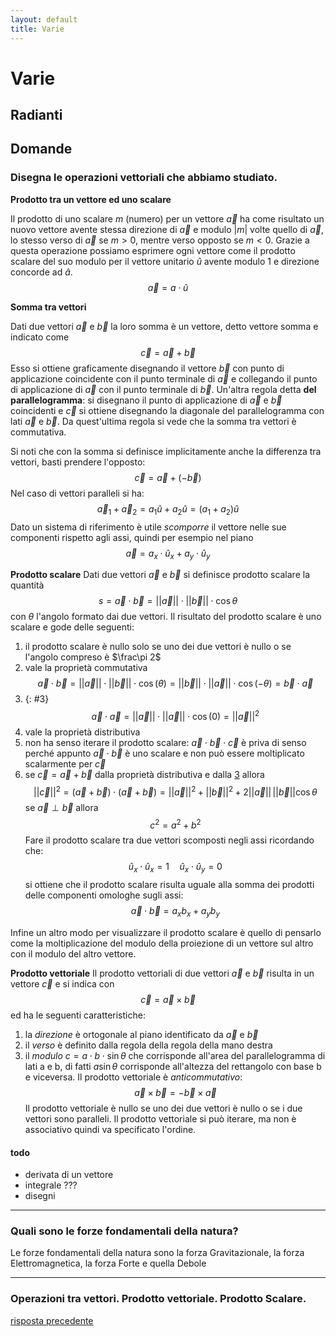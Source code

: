 ```yaml
---
layout: default
title: Varie
---
```


# Varie
## Radianti
## Domande
### Disegna le operazioni vettoriali che abbiamo studiato.

__Prodotto tra un vettore ed uno scalare__

Il prodotto di uno scalare $m$ (numero) per un vettore $\vec a$ ha come risultato un nuovo vettore avente stessa direzione di $\vec a$ e modulo $|m|$ volte quello di $\vec a$, lo stesso verso di $\vec a$ se $m > 0$, mentre verso opposto se $m<0$. 
Grazie a questa operazione possiamo esprimere ogni vettore come il prodotto scalare del suo modulo per il vettore unitario $\hat u$ avente modulo 1 e direzione concorde ad $\hat a$. $$\vec a = a\cdot \hat u$$

__Somma tra vettori__

Dati due vettori $\vec a$ e $\vec b$ la loro somma è un vettore, detto vettore somma e indicato come $$\vec c = \vec a + \vec b$$
Esso si ottiene graficamente disegnando il vettore $\vec b$ con punto di applicazione coincidente con il punto terminale di $\vec a$ e collegando il punto di applicazione di $\vec a$ con il punto terminale di $\vec b$. 
Un'altra regola detta __del parallelogramma__: si disegnano il punto di applicazione di $\vec a$ e $\vec b$ coincidenti e $\vec c$ si ottiene disegnando la diagonale del parallelogramma con lati $\vec a$ e $\vec b$. Da quest'ultima regola si vede che la somma tra vettori è commutativa.

Si noti che con la somma si definisce implicitamente anche la differenza tra vettori, basti prendere l'opposto: $$\vec c = \vec a + (-\vec b)$$
Nel caso di vettori paralleli si ha: $$\vec a_1 + \vec a_2 = a_1 \hat u + a_2 \hat u = (a_1 + a_2) \hat u$$
Dato un sistema di riferimento è utile _scomporre_ il vettore nelle sue componenti rispetto agli assi, quindi per esempio nel piano $$\vec a = a_x\cdot \hat u_x + a_y\cdot \hat u_y $$

__Prodotto scalare__
Dati due vettori $\vec a$ e $\vec b$ si definisce prodotto scalare la quantità $$s = \vec a \cdot \vec b = ||\vec a||\cdot ||\vec b|| \cdot \cos \theta$$
con $\theta$ l'angolo formato dai due vettori. Il risultato del prodotto scalare è uno scalare e gode delle seguenti:
1. il prodotto scalare è nullo solo se uno dei due vettori è nullo o se l'angolo compreso è $\frac\pi 2$ 
2. vale la proprietà commutativa 
$$\vec a \cdot \vec b = ||\vec a || \cdot || \vec b|| \cdot \cos (\theta) = ||\vec b || \cdot || \vec a|| \cdot \cos (-\theta) = \vec b \cdot \vec a$$
3. {: #3}
$$
\vec a\cdot \vec a = || \vec a||\cdot || \vec a||\cdot \cos(0) =  || \vec a||^2
$$
4. vale la proprietà distributiva
5. non ha senso iterare il prodotto scalare: $\vec a \cdot \vec b \cdot \vec c$ è priva di senso perché appunto $\vec a \cdot \vec b$ è uno scalare e non può essere moltiplicato scalarmente per $\vec c$
6. se $\vec c = \vec a + \vec b$ dalla proprietà distributiva e dalla [3](#3) allora $$||\vec c||^2 = (\vec a + \vec b)\cdot(\vec a + \vec b) = ||\vec a ||^2 + ||\vec b ||^2 + 2||\vec a||\, ||\vec b|| \cos \theta$$ se $\vec a \perp \vec b$ allora $$c^2 = a^2 + b^2$$
Fare il prodotto scalare tra due vettori scomposti negli assi ricordando che: $$\hat u_x \cdot \hat u_x = 1\quad \hat u_x \cdot \hat u_y = 0$$ si ottiene che il prodotto scalare risulta uguale alla somma dei prodotti delle componenti omologhe sugli assi: $$\vec a \cdot \vec b = a_x b_x + a_y b_y$$

Infine un altro modo per visualizzare il prodotto scalare è quello di pensarlo come la moltiplicazione del modulo della proiezione di un vettore sul altro con il modulo del altro vettore.

__Prodotto vettoriale__
Il prodotto vettoriali di due vettori $\vec a$ e $\vec b$ risulta in un vettore $\vec c$ e si indica con $$\vec c = \vec a \times \vec b$$ ed ha le seguenti caratteristiche:
1. la _direzione_ è ortogonale al piano identificato da $\vec a$ e $\vec b$ 
2. il _verso_ è definito dalla regola della regola della mano destra 
3. il _modulo_ $c = a \cdot b \cdot \sin \theta$ che corrisponde all'area del parallelogramma di lati a e b, di fatti $a\sin \theta$ corrisponde all'altezza del rettangolo con base b e viceversa.
Il prodotto vettoriale è _anticommutativo_: $$\vec a \times \vec b = - \vec b \times \vec a $$
Il prodotto vettoriale è nullo se uno dei due vettori è nullo o se i due vettori sono paralleli.
Il prodotto vettoriale si può iterare, ma non è associativo quindi va specificato l'ordine.

#### todo
- derivata di un vettore
- integrale ???
- disegni
 

---

 ### Quali sono le forze fondamentali della natura?
 Le forze fondamentali della natura sono la forza Gravitazionale, la forza Elettromagnetica, la forza Forte e quella Debole

---

 ### Operazioni tra vettori. Prodotto vettoriale. Prodotto Scalare.
[risposta precedente](#disegna-le-operazioni-vettoriali-che-abbiamo-studiato)


